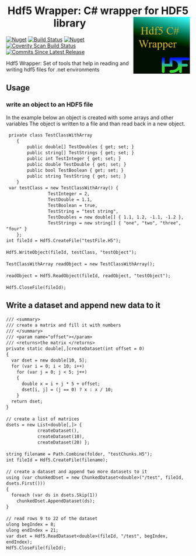 <h1 align="center">Hdf5 Wrapper: C# wrapper for HDF5 library  <img src="./Assets/hdf5Wrapper.png" align="right" width="155px" height="155px"></h1> 

[![Nuget](https://img.shields.io/nuget/v/Hdf5DotnetWrapper)](https://www.nuget.org/packages/Hdf5DotnetWrapper/) [![Build Status](https://liorbanai.visualstudio.com/HDF5%20%20Wrapper/_apis/build/status/LiorBanai.Hdf5DotnetWrapper)](https://liorbanai.visualstudio.com/HDF5%20%20Wrapper/_build?definitionId=1) [![Nuget](https://img.shields.io/nuget/dt/Hdf5DotnetWrapper)](https://www.nuget.org/packages/Hdf5DotnetWrapper/)  <a href="https://scan.coverity.com/projects/liorbanai-hdf5dotnetwrapper"> <img alt="Coverity Scan Build Status" src="https://scan.coverity.com/projects/20655/badge.svg"/></a> <a href="https://github.com/LiorBanai/Hdf5DotnetWrapper/compare/V1.0.5.5...master"> <img alt="Commits Since Latest Release" src="https://img.shields.io/github/commits-since/LiorBanai/Hdf5DotnetWrapper/latest"/></a>



Hdf5 Wrapper: Set of tools that help in reading and writing hdf5 files for .net environments

## Usage

### write an object to an HDF5 file
In the example below an object is created with some arrays and other variables
The object is written to a file and than read back in a new object.

     private class TestClassWithArray
        {
            public double[] TestDoubles { get; set; }
            public string[] TestStrings { get; set; }
            public int TestInteger { get; set; }
            public double TestDouble { get; set; }
            public bool TestBoolean { get; set; }
            public string TestString { get; set; }
        }
     var testClass = new TestClassWithArray() {
                    TestInteger = 2,
                    TestDouble = 1.1,
                    TestBoolean = true,
                    TestString = "test string",
                    TestDoubles = new double[] { 1.1, 1.2, -1.1, -1.2 },
                    TestStrings = new string[] { "one", "two", "three", "four" }
        };
    int fileId = Hdf5.CreateFile("testFile.H5");

    Hdf5.WriteObject(fileId, testClass, "testObject");

    TestClassWithArray readObject = new TestClassWithArray();

    readObject = Hdf5.ReadObject(fileId, readObject, "testObject");

    Hdf5.CloseFile(fileId);

## Write a dataset and append new data to it

    /// <summary>
    /// create a matrix and fill it with numbers
    /// </summary>
    /// <param name="offset"></param>
    /// <returns>the matrix </returns>
    private static double[,]createDataset(int offset = 0)
    {
      var dset = new double[10, 5];
      for (var i = 0; i < 10; i++)
        for (var j = 0; j < 5; j++)
        {
          double x = i + j * 5 + offset;
          dset[i, j] = (j == 0) ? x : x / 10;
        }
      return dset;
    }

    // create a list of matrices
    dsets = new List<double[,]> {
                createDataset(),
                createDataset(10),
                createDataset(20) };

    string filename = Path.Combine(folder, "testChunks.H5");
    int fileId = Hdf5.CreateFile(filename);    

    // create a dataset and append two more datasets to it
    using (var chunkedDset = new ChunkedDataset<double>("/test", fileId, dsets.First()))
    {
      foreach (var ds in dsets.Skip(1))
        chunkedDset.AppendDataset(ds);
    }

    // read rows 9 to 22 of the dataset
    ulong begIndex = 8;
    ulong endIndex = 21;
    var dset = Hdf5.ReadDataset<double>(fileId, "/test", begIndex, endIndex);
    Hdf5.CloseFile(fileId);
